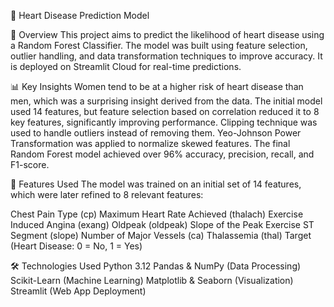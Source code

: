 🏥 Heart Disease Prediction Model

🚀 Overview
This project aims to predict the likelihood of heart disease using a Random Forest Classifier. The model was built using feature selection, outlier handling, and data transformation techniques to improve accuracy. It is deployed on Streamlit Cloud for real-time predictions.

📊 Key Insights
Women tend to be at a higher risk of heart disease than men, which was a surprising insight derived from the data.
The initial model used 14 features, but feature selection based on correlation reduced it to 8 key features, significantly improving performance.
Clipping technique was used to handle outliers instead of removing them.
Yeo-Johnson Power Transformation was applied to normalize skewed features.
The final Random Forest model achieved over 96% accuracy, precision, recall, and F1-score.

📌 Features Used
The model was trained on an initial set of 14 features, which were later refined to 8 relevant features:

Chest Pain Type (cp)
Maximum Heart Rate Achieved (thalach)
Exercise Induced Angina (exang)
Oldpeak (oldpeak)
Slope of the Peak Exercise ST Segment (slope)
Number of Major Vessels (ca)
Thalassemia (thal)
Target (Heart Disease: 0 = No, 1 = Yes)

🛠️ Technologies Used
Python 3.12
Pandas & NumPy (Data Processing)
Scikit-Learn (Machine Learning)
Matplotlib & Seaborn (Visualization)
Streamlit (Web App Deployment)
